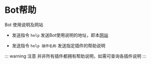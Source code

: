 # Bot帮助

Bot 使用说明及网站

- 发送指令 `help` 发送Bot使用说明的地址，即本[网站](/index.md)

- 发送指令 `help 插件名称` 发送指定插件的帮助说明

::: warning 注意
并非所有插件都拥有帮助说明，如需可查询各插件说明
:::